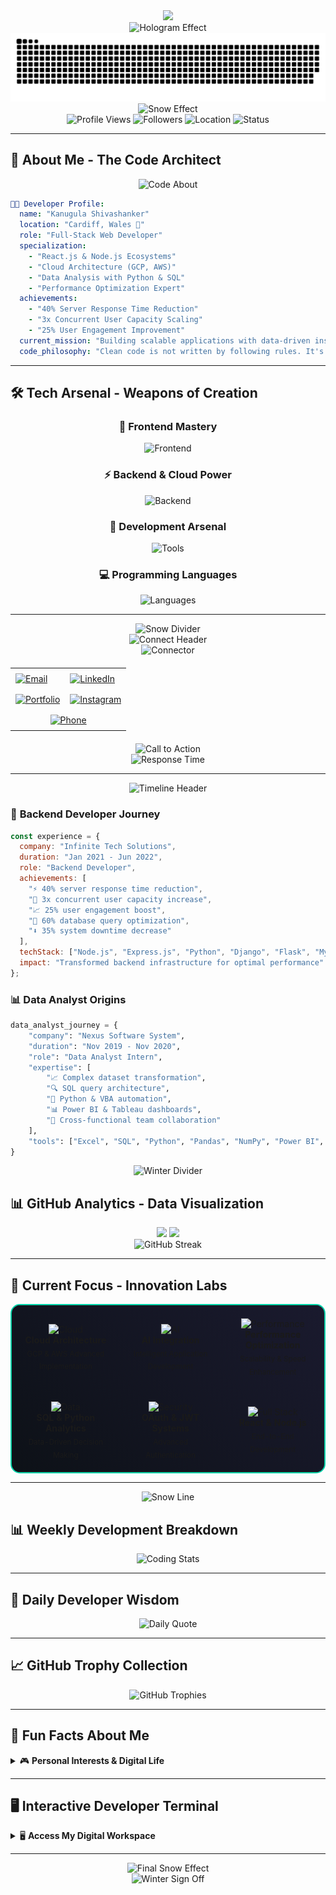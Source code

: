 <!-- Animated Falling Stars Background -->
<div align="center">
  <img src="https://capsule-render.vercel.app/api?type=waving&color=gradient&customColorList=6,11,20&height=300&section=header&text=SHIVASHANKER&fontSize=50&fontColor=fff&animation=fadeIn&fontAlignY=35&desc=Full-Stack%20Web%20Developer&descAlignY=55&descSize=18"/>
</div>
<!-- Cyber Glitch Animation Header -->
<div align="center">
 <img src="https://readme-typing-svg.herokuapp.com?font=Source+Code+Pro&weight=600&size=28&duration=3000&pause=1000&color=00FF41&center=true&vCenter=true&multiline=true&width=900&height=250&lines=◢◣◥◤◢◣+FULL-STACK+WEB+DEVELOPER+◢◣◥◤◢◣;◥◤◢◣◥◤+React+|+Node.js+|+Python+Expert+◥◤◢◣◥◤;◢◣◥◤◢◣+Cloud+Architect+%26+Data+Analyst+◢◣◥◤◢◣;◥◤◢◣◥◤+Building+Scalable+Applications+◥◤◢◣◥◤;◢◣◥◤◢◣+SQL+Insights+%26+Performance+Optimization+◢◣◥◤◢◣" alt="Hologram Effect"/>
</div>


<!-- Snake Animation - TOP ONLY -->
<div align="center">
  <img src="https://raw.githubusercontent.com/platane/platane/output/github-contribution-grid-snake-dark.svg" alt="Snake Animation"/>
</div>

<!-- Snow Falling Effect -->
<div align="center">
  <img src="https://readme-typing-svg.herokuapp.com?font=Fira+Code&size=12&duration=2000&pause=500&color=E6F3FF&center=true&vCenter=true&multiline=true&width=800&height=100&lines=❄️+❅+❄️+❅+❄️+❅+❄️+❅+❄️+❅+❄️+❅+❄️+❅+❄️+❅+❄️+❅+❄️;+❅+❄️+❅+❄️+❅+❄️+❅+❄️+❅+❄️+❅+❄️+❅+❄️+❅+❄️+❅;❄️+❅+❄️+❅+❄️+❅+❄️+❅+❄️+❅+❄️" alt="Snow Effect"/>
</div>

<!-- Profile Counters with Neon Effect -->
<div align="center">
  <img src="https://komarev.com/ghpvc/?username=shivas1432&style=for-the-badge&color=brightgreen&label=PROFILE+VIEWS" alt="Profile Views"/>
  <img src="https://img.shields.io/github/followers/shivas1432?label=FOLLOWERS&style=for-the-badge&color=blue&logo=github" alt="Followers"/>
  <img src="https://img.shields.io/badge/CARDIFF-WALES-red?style=for-the-badge&logo=github&logoColor=white" alt="Location"/>
  <img src="https://img.shields.io/badge/STATUS-CODING-brightgreen?style=for-the-badge&logo=visualstudiocode&logoColor=white" alt="Status"/>
</div>

---

## 🌟 **About Me - The Code Architect**

<div align="center">
  <img src="https://readme-typing-svg.herokuapp.com?font=Fira+Code&size=16&duration=4000&pause=1000&color=00D4AA&center=true&vCenter=true&multiline=true&width=800&height=120&lines=const+developer+%3D+%7B;++name%3A+'Kanugula+Shivashanker'%2C;++location%3A+'Cardiff%2C+Wales+🏴󠁧󠁢󠁷󠁬󠁳󠁿'%2C;++passion%3A+'Scalable+Applications+%26+Data+Insights'%2C;++expertise%3A+%5B'React'%2C+'Node.js'%2C+'Python'%2C+'Cloud'%5D;%7D%3B" alt="Code About"/>
</div>

```yaml
👨‍💻 Developer Profile:
  name: "Kanugula Shivashanker"
  location: "Cardiff, Wales 🏴󠁧󠁢󠁷󠁬󠁳󠁿"
  role: "Full-Stack Web Developer"
  specialization: 
    - "React.js & Node.js Ecosystems"
    - "Cloud Architecture (GCP, AWS)"
    - "Data Analysis with Python & SQL"
    - "Performance Optimization Expert"
  achievements:
    - "40% Server Response Time Reduction"
    - "3x Concurrent User Capacity Scaling"
    - "25% User Engagement Improvement"
  current_mission: "Building scalable applications with data-driven insights"
  code_philosophy: "Clean code is not written by following rules. It's written by having discipline."
```

---

## 🛠️ **Tech Arsenal - Weapons of Creation**

<div align="center">
  
### **🎯 Frontend Mastery**
<img src="https://skillicons.dev/icons?i=react,js,html,css,bootstrap,sass,jquery&theme=dark" alt="Frontend"/>

### **⚡ Backend & Cloud Power**
<img src="https://skillicons.dev/icons?i=nodejs,express,python,mysql,mongodb,firebase,gcp,aws&theme=dark" alt="Backend"/>

### **🔧 Development Arsenal**
<img src="https://skillicons.dev/icons?i=git,github,vscode,postman,heroku,netlify,vercel,docker&theme=dark" alt="Tools"/>

### **💻 Programming Languages**
<img src="https://skillicons.dev/icons?i=python,js,java,cpp,sql&theme=dark" alt="Languages"/>

</div>

---

<!-- Animated Snow Divider -->
<div align="center">
  <img src="https://readme-typing-svg.herokuapp.com?font=Fira+Code&size=14&duration=1500&pause=300&color=B8E6FF&center=true&vCenter=true&multiline=true&width=600&height=60&lines=❄️+❅+❄️+❅+❄️+❅+❄️+❅+❄️+❅+❄️+❅+❄️+❅+❄️;+❅+❄️+❅+❄️+❅+❄️+❅+❄️+❅+❄️+❅+❄️+❅+❄️" alt="Snow Divider"/>
</div>

<div align="center">
  <img src="https://readme-typing-svg.herokuapp.com?font=Orbitron&size=24&duration=3000&pause=1000&color=FF6EC7&center=true&vCenter=true&width=600&height=80&lines=LET'S+BUILD+SOMETHING+AMAZING!;CONNECT+%26+COLLABORATE+🤝;OPEN+TO+NEW+OPPORTUNITIES!" alt="Connect Header"/>
</div>

<!-- Animated Connector Lines -->
<div align="center">
  <img src="https://readme-typing-svg.herokuapp.com?font=Fira+Code&size=12&duration=4000&pause=2000&color=00D4AA&center=true&vCenter=true&width=500&height=30&lines=━━━━━━━━━━━━━━━━━━━━━━━━━━━━━━━━━━━━━━━━━━━━━━━━━━━━" alt="Connector"/>
</div>

<!-- Social Links with Enhanced Design -->
<div align="center">
  <table style="border-collapse: collapse; margin: 20px auto;">
    <tr>
      <td style="padding: 8px;">
        <a href="mailto:shivashanker7337@gmail.com">
          <img src="https://img.shields.io/badge/📧_EMAIL-FF6EC7?style=for-the-badge&logo=gmail&logoColor=white&labelColor=0D1117&color=FF6EC7" alt="Email"/>
        </a>
      </td>
      <td style="padding: 8px;">
        <a href="http://www.linkedin.com/in/shiva-kanugula-51a512252">
          <img src="https://img.shields.io/badge/💼_LINKEDIN-00D4AA?style=for-the-badge&logo=linkedin&logoColor=white&labelColor=0D1117&color=00D4AA" alt="LinkedIn"/>
        </a>
      </td>
    </tr>
    <tr>
      <td style="padding: 8px;">
        <a href="https://shivashankerportfolio.netlify.app/">
          <img src="https://img.shields.io/badge/🌐_PORTFOLIO-FFD700?style=for-the-badge&logo=firefox&logoColor=white&labelColor=0D1117&color=FFD700" alt="Portfolio"/>
        </a>
      </td>
      <td style="padding: 8px;">
        <a href="https://www.instagram.com/ss_web_servicess/">
          <img src="https://img.shields.io/badge/📸_INSTAGRAM-DC143C?style=for-the-badge&logo=instagram&logoColor=white&labelColor=0D1117&color=DC143C" alt="Instagram"/>
        </a>
      </td>
    </tr>
    <tr>
      <td colspan="2" style="padding: 8px; text-align: center;">
        <a href="tel:+447867034729">
          <img src="https://img.shields.io/badge/📱_PHONE_+44_7867_034729-32CD32?style=for-the-badge&logo=whatsapp&logoColor=white&labelColor=0D1117&color=32CD32" alt="Phone"/>
        </a>
      </td>
    </tr>
  </table>
</div>

<!-- Call to Action -->
<div align="center">
  <img src="https://readme-typing-svg.herokuapp.com?font=Orbitron&size=16&duration=4000&pause=2000&color=00D4AA&center=true&vCenter=true&multiline=true&width=700&height=60&lines=💡+Got+an+exciting+project%3F+Let's+discuss!;🚀+Available+for+freelance+%26+full-time+opportunities" alt="Call to Action"/>
</div>

<!-- Decorative Footer -->
<div align="center">
  <img src="https://readme-typing-svg.herokuapp.com?font=Fira+Code&size=10&duration=5000&pause=1000&color=888888&center=true&vCenter=true&width=400&height=25&lines=✨+Response+time%3A+Within+24+hours+✨" alt="Response Time"/>
</div>

---

<div align="center">
  <img src="https://readme-typing-svg.herokuapp.com?font=Orbitron&size=24&duration=3000&pause=1000&color=00D4AA&center=true&vCenter=true&width=600&height=60&lines=PROFESSIONAL+EVOLUTION+TIMELINE" alt="Timeline Header"/>
</div>

### 🎯 **Backend Developer Journey**
```javascript
const experience = {
  company: "Infinite Tech Solutions",
  duration: "Jan 2021 - Jun 2022",
  role: "Backend Developer",
  achievements: [
    "⚡ 40% server response time reduction",
    "🚀 3x concurrent user capacity increase", 
    "📈 25% user engagement boost",
    "🎯 60% database query optimization",
    "⬇️ 35% system downtime decrease"
  ],
  techStack: ["Node.js", "Express.js", "Python", "Django", "Flask", "MySQL"],
  impact: "Transformed backend infrastructure for optimal performance"
};
```

### 📊 **Data Analyst Origins**
```python
data_analyst_journey = {
    "company": "Nexus Software System",
    "duration": "Nov 2019 - Nov 2020", 
    "role": "Data Analyst Intern",
    "expertise": [
        "📈 Complex dataset transformation",
        "🔍 SQL query architecture", 
        "🤖 Python & VBA automation",
        "📊 Power BI & Tableau dashboards",
        "🤝 Cross-functional team collaboration"
    ],
    "tools": ["Excel", "SQL", "Python", "Pandas", "NumPy", "Power BI", "Tableau"]
}
```

<!-- Winter Themed Section Divider -->
<div align="center">
  <img src="https://readme-typing-svg.herokuapp.com?font=Fira+Code&size=16&duration=2000&pause=800&color=FFFFFF&center=true&vCenter=true&multiline=true&width=700&height=80&lines=❄️+❅+❄️+❅+❄️+❅+❄️+❅+❄️+❅+❄️+❅+❄️+❅+❄️+❅;+❅+❄️+❅+❄️+❅+❄️+❅+❄️+❅+❄️+❅+❄️+❅+❄️+❅+❄️;❄️+❅+❄️+❅+❄️+❅+❄️+❅+❄️+❅+❄️+❅+❄️+❅+❄️+❅" alt="Winter Divider"/>
</div>

## 📊 **GitHub Analytics - Data Visualization**

<div align="center">
  <img height="180em" src="https://github-readme-stats.vercel.app/api?username=shivas1432&show_icons=true&theme=synthwave&hide_border=true&bg_color=0D1117&title_color=FF6EC7&icon_color=00D4AA&text_color=FFFFFF&count_private=true&include_all_commits=true"/>
  <img height="180em" src="https://github-readme-stats.vercel.app/api/top-langs/?username=shivas1432&layout=compact&theme=synthwave&hide_border=true&bg_color=0D1117&title_color=FF6EC7&text_color=FFFFFF&langs_count=8"/>
</div>

<!-- Modified Streak Stats with Custom Values -->
<div align="center">
  <img src="https://github-readme-streak-stats.herokuapp.com/?user=shivas1432&theme=synthwave-84&hide_border=true&stroke=FF6EC7&background=0D1117&ring=00D4AA&fire=FF6EC7&currStreakLabel=00D4AA&dates=FFFFFF&currStreakNum=FF6EC7&sideNums=FF6EC7&sideLabels=FFFFFF" alt="GitHub Streak"/>
</div>

---

## 🌟 **Current Focus - Innovation Labs**

<div align="center">
  <table style="border: 2px solid #00D4AA; border-radius: 15px; background: linear-gradient(45deg, #0D1117, #1a1a2e);">
    <tr>
      <td align="center" style="padding: 20px;">
        <img src="https://img.shields.io/badge/☁️-CLOUD_MASTERY-00D4AA?style=for-the-badge&logo=googlecloud" alt="Cloud"/><br>
        <strong>Cloud Architecture</strong><br>
        <sub>GCP & AWS Advanced Implementation</sub>
      </td>
      <td align="center" style="padding: 20px;">
        <img src="https://img.shields.io/badge/🤖-AI_INTEGRATION-FF6EC7?style=for-the-badge&logo=tensorflow" alt="AI"/><br>
        <strong>AI Integration</strong><br>
        <sub>Intelligent Application Development</sub>
      </td>
      <td align="center" style="padding: 20px;">
        <img src="https://img.shields.io/badge/⚡-PERFORMANCE-FFD700?style=for-the-badge&logo=speedtest" alt="Performance"/><br>
        <strong>Performance Optimization</strong><br>
        <sub>Scalability & Speed Enhancement</sub>
      </td>
    </tr>
    <tr>
      <td align="center" style="padding: 20px;">
        <img src="https://img.shields.io/badge/📊-DATA_INSIGHTS-00BFFF?style=for-the-badge&logo=python" alt="Data"/><br>
        <strong>SQL & Python Analytics</strong><br>
        <sub>Data-Driven Decision Making</sub>
      </td>
      <td align="center" style="padding: 20px;">
        <img src="https://img.shields.io/badge/🔐-SECURITY-DC143C?style=for-the-badge&logo=security" alt="Security"/><br>
        <strong>OAuth & JWT Systems</strong><br>
        <sub>Advanced Authentication</sub>
      </td>
      <td align="center" style="padding: 20px;">
        <img src="https://img.shields.io/badge/🌐-FULL_STACK-32CD32?style=for-the-badge&logo=react" alt="Full Stack"/><br>
        <strong>React & Node.js</strong><br>
        <sub>End-to-End Development</sub>
      </td>
    </tr>
  </table>
</div>

---

<!-- Snow Effect Between Sections -->
<div align="center">
  <img src="https://readme-typing-svg.herokuapp.com?font=Fira+Code&size=10&duration=1000&pause=200&color=E0F6FF&center=true&vCenter=true&multiline=true&width=800&height=40&lines=❄️+❅+❄️+❅+❄️+❅+❄️+❅+❄️+❅+❄️+❅+❄️+❅+❄️+❅+❄️+❅+❄️+❅+❄️+❅+❄️+❅+❄️+❅+❄️+❅+❄️+❅+❄️+❅+❄️+❅+❄️+❅+❄️+❅+❄️+❅+❄️+❅" alt="Snow Line"/>
</div>

## 📊 **Weekly Development Breakdown**
<div align="center">
  <img src="https://readme-typing-svg.herokuapp.com?font=Fira+Code&size=14&duration=3000&pause=1000&color=00D4AA&center=true&vCenter=true&multiline=true&width=600&height=120&lines=JavaScript+++12+hrs+30+mins++███████████░░░░░░░░░░░░░░+++45.2%25;React++++++++8+hrs+15+mins+++███████░░░░░░░░░░░░░░░░░░+++29.8%25;Node.js++++++4+hrs+45+mins+++████░░░░░░░░░░░░░░░░░░░░░+++17.1%25;Python+++++++2+hrs+10+mins+++██░░░░░░░░░░░░░░░░░░░░░░░++++7.9%25" alt="Coding Stats"/>
</div>

---

## 💭 **Daily Developer Wisdom**
<div align="center">
  <img src="https://readme-typing-svg.herokuapp.com?font=Orbitron&size=16&duration=4000&pause=2000&color=00D4AA&center=true&vCenter=true&multiline=true&width=700&height=80&lines=%22The+best+code+is+written+when+you+understand;the+problem+deeply%2C+not+when+you+know;the+solution+quickly.%22+-+Anonymous" alt="Daily Quote"/>
</div>

---

## 📈 **GitHub Trophy Collection**
<div align="center">
  <img src="https://github-profile-trophy.vercel.app/?username=shivas1432&theme=synthwave&no-frame=true&row=2&column=4&margin-w=15&margin-h=15" alt="GitHub Trophies"/>
</div>

---

## 🎯 **Fun Facts About Me**

<details>
<summary>🎮 <strong>Personal Interests & Digital Life</strong></summary>

- 🌍 **Location:** Cardiff, Wales - Love the Welsh countryside and tech scene!
- ☕ **Coding Fuel:** Coffee enthusiast - peak performance at 2 AM
- 🎵 **Coding Soundtrack:** Lo-fi hip hop and synthwave while building apps
- 📚 **Learning Philosophy:** Hands-on project building > theoretical learning
- 🎯 **2025 Mission:** Master AI/ML integration in scalable web applications
- 🤝 **Open Source:** Always excited about collaborative development
- ⚖️ **Work-Life Balance:** Sustainable development practices advocate
- 🎨 **Design Aesthetic:** Clean code is beautiful code
- 🚀 **Innovation Mindset:** "Why follow when you can lead the tech evolution?"

</details>

---

## 🖥️ **Interactive Developer Terminal**

<details>
<summary>🖥️ <strong>Access My Digital Workspace</strong></summary>

```bash
┌─[visitor@shivashanker-dev]─[~/cardiff-developer]
└──╼ $ whoami
> Full-Stack Developer | Cardiff, Wales 🏴󠁧󠁢󠁷󠁬󠁳󠁿
> Specializing in React, Node.js, Python & Cloud Architecture

┌─[visitor@shivashanker-dev]─[~/cardiff-developer]  
└──╼ $ ls -la skills/
> Frontend: React.js, JavaScript ES6+, HTML5, CSS3, SASS
> Backend: Node.js, Express.js, Python, Django, Flask
> Database: MySQL, MongoDB, PostgreSQL
> Cloud: GCP, AWS, Firebase, Netlify, Vercel
> Tools: Git, Docker, Postman, VS Code

┌─[visitor@shivashanker-dev]─[~/cardiff-developer]
└──╼ $ cat achievements.txt
> 🏆 40% Server Performance Improvement
> ⭐ 3x Concurrent User Capacity Scaling
> 📈 25% User Engagement Growth  
> 🔧 60% Database Query Optimization
> ⬇️ 35% System Downtime Reduction

┌─[visitor@shivashanker-dev]─[~/cardiff-developer]
└──╼ $ echo $CURRENT_PROJECTS
> "Building next-gen e-commerce platforms with AI integration"
> "Optimizing cloud infrastructure for maximum scalability"
> "Developing data analytics dashboards for business insights"

┌─[visitor@shivashanker-dev]─[~/cardiff-developer]
└──╼ $ cat contact.txt
> 📧 shivashanker7337@gmail.com
> 🔗 linkedin.com/in/shiva-kanugula-51a512252
> 🌐 shivashankerportfolio.netlify.app
> 📱 +44 7867 034729
> 📍 Cardiff, Wales, UK

┌─[visitor@shivashanker-dev]─[~/cardiff-developer]
└──╼ $ fortune
> "Innovation distinguishes between a leader and a follower." - Steve Jobs
```

</details>

---

<!-- Final Snow Effect Footer -->
<div align="center">
  <img src="https://readme-typing-svg.herokuapp.com?font=Fira+Code&size=14&duration=2500&pause=500&color=D6F0FF&center=true&vCenter=true&multiline=true&width=900&height=120&lines=❄️+❅+❄️+❅+❄️+❅+❄️+❅+❄️+❅+❄️+❅+❄️+❅+❄️+❅+❄️+❅+❄️+❅+❄️+❅+❄️+❅+❄️+❅+❄️+❅+❄️+❅+❄️+❅+❄️+❅+❄️+❅+❄️+❅+❄️;+❅+❄️+❅+❄️+❅+❄️+❅+❄️+❅+❄️+❅+❄️+❅+❄️+❅+❄️+❅+❄️+❅+❄️+❅+❄️+❅+❄️+❅+❄️+❅+❄️+❅+❄️+❅+❄️+❅+❄️+❅+❄️+❅;❄️+❅+❄️+❅+❄️+❅+❄️+❅+❄️+❅+❄️+❅+❄️+❅+❄️+❅+❄️+❅+❄️+❅+❄️+❅+❄️+❅+❄️+❅+❄️+❅+❄️+❅+❄️+❅+❄️+❅+❄️+❅+❄️+❅+❄️;+❅+❄️+❅+❄️+❅+❄️+❅+❄️+❅+❄️+❅+❄️+❅+❄️+❅+❄️+❅+❄️+❅+❄️+❅+❄️+❅+❄️+❅+❄️+❅+❄️+❅+❄️+❅+❄️+❅+❄️+❅+❄️+❅" alt="Final Snow Effect"/>
</div>

<!-- Winter Themed Sign Off -->
<div align="center">
  <img src="https://readme-typing-svg.herokuapp.com?font=Orbitron&size=18&duration=4000&pause=2000&color=FFFFFF&center=true&vCenter=true&multiline=true&width=700&height=60&lines=❄️+Thanks+for+visiting+my+winter+wonderland+of+code!+❄️;☃️+Let's+build+something+amazing+together!+☃️" alt="Winter Sign Off"/>
</div>
